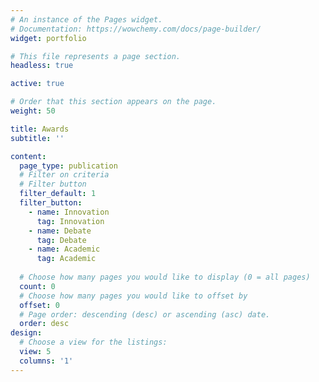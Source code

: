 ```yaml
---
# An instance of the Pages widget.
# Documentation: https://wowchemy.com/docs/page-builder/
widget: portfolio

# This file represents a page section.
headless: true

active: true

# Order that this section appears on the page.
weight: 50

title: Awards
subtitle: ''

content:
  page_type: publication
  # Filter on criteria
  # Filter button
  filter_default: 1
  filter_button:
    - name: Innovation
      tag: Innovation
    - name: Debate
      tag: Debate
    - name: Academic
      tag: Academic
        
  # Choose how many pages you would like to display (0 = all pages)
  count: 0
  # Choose how many pages you would like to offset by
  offset: 0
  # Page order: descending (desc) or ascending (asc) date.
  order: desc
design:
  # Choose a view for the listings:
  view: 5
  columns: '1'
---
```


